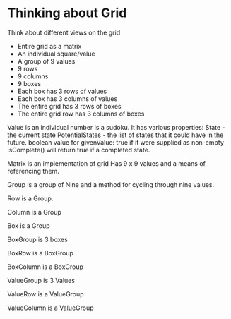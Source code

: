 Thinking about Grid
===================

Think about different views on the grid
* Entire grid as a matrix
* An individual square/value
* A group of 9 values
* 9 rows
* 9 columns
* 9 boxes
* Each box has 3 rows of values
* Each box has 3 columns of values
* The entire grid has 3 rows of boxes
* The entire grid row has 3 columns of boxes

Value is an individual number is a sudoku.
It has various properties:
State - the current state
PotentialStates - the list of states that it could have in the future.
boolean value for givenValue: true if it were supplied as non-empty
isComplete() will return true if a completed state.

Matrix is an implementation of grid
Has 9 x 9 values and a means of referencing them.

Group is a group of Nine and a method for cycling through
nine values.

Row is a Group.

Column is a Group

Box is a Group

BoxGroup is 3 boxes

BoxRow is a BoxGroup

BoxColumn is a BoxGroup

ValueGroup is 3 Values

ValueRow is a ValueGroup

ValueColumn is a ValueGroup
